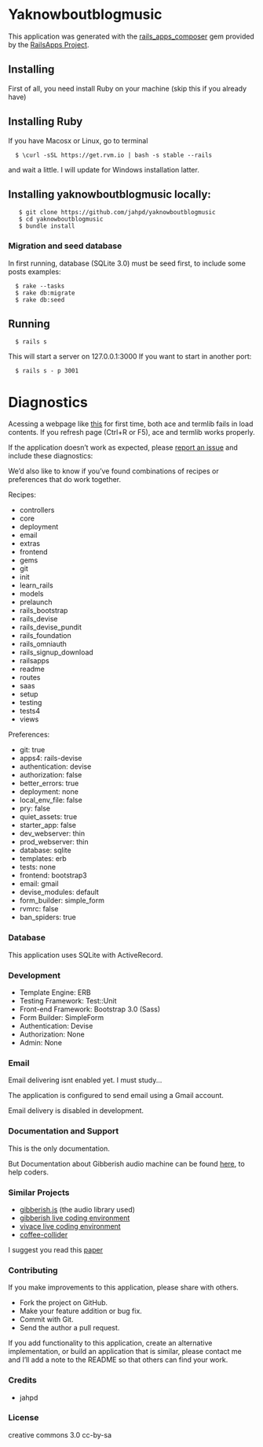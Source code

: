
# Yaknowboutblogmusic


This application was generated with the [rails_apps_composer](https://github.com/RailsApps/rails_apps_composer) gem
provided by the [RailsApps Project](http://railsapps.github.io/).

## Installing

First of all, you need install Ruby on your machine (skip this if you
already have)

## Installing Ruby

If you have Macosx or Linux, go to terminal

```
  $ \curl -sSL https://get.rvm.io | bash -s stable --rails
```

and wait a little.
I will update for Windows installation latter.

## Installing yaknowboutblogmusic locally:

```
   $ git clone https://github.com/jahpd/yaknowboutblogmusic
   $ cd yaknowboutblogmusic
   $ bundle install
```

### Migration and seed database

In first running, database (SQLite 3.0) must be seed first, to include some posts
examples:

```
  $ rake --tasks
  $ rake db:migrate
  $ rake db:seed
```
  
## Running

```
  $ rails s 
```

This will start a server on 127.0.0.1:3000
If you want to start in another port:

```
  $ rails s - p 3001
```

# Diagnostics

Acessing a webpage like
[this](http://localhost:3000/posts/1/hear?c=5d000080001f00000000000000000508f7f014ae2e34fad792f976127ce795bd535d17482c64acba78844ca0082ba0)
for first time, both ace and termlib fails in load contents. If you
refresh page (Ctrl+R or F5), ace and termlib works properly.

If the application doesn’t work as expected, please [report an issue](https://github.com/RailsApps/rails_apps_composer/issues)
and include these diagnostics:

We’d also like to know if you’ve found combinations of recipes or
preferences that do work together.

Recipes:

* controllers
* core
* deployment
* email
* extras
* frontend
* gems
* git
* init
* learn_rails
* models
* prelaunch
* rails_bootstrap
* rails_devise
* rails_devise_pundit
* rails_foundation
* rails_omniauth
* rails_signup_download
* railsapps
* readme
* routes
* saas
* setup
* testing
* tests4
* views

Preferences:

* git: true
* apps4: rails-devise
* authentication: devise
* authorization: false
* better_errors: true
* deployment: none
* local_env_file: false
* pry: false
* quiet_assets: true
* starter_app: false
* dev_webserver: thin
* prod_webserver: thin
* database: sqlite
* templates: erb
* tests: none
* frontend: bootstrap3
* email: gmail
* devise_modules: default
* form_builder: simple_form
* rvmrc: false
* ban_spiders: true

### Database

This application uses SQLite with ActiveRecord.

### Development

-   Template Engine: ERB
-   Testing Framework: Test::Unit
-   Front-end Framework: Bootstrap 3.0 (Sass)
-   Form Builder: SimpleForm
-   Authentication: Devise
-   Authorization: None
-   Admin: None

### Email

Email delivering isnt enabled yet. I must study...

The application is configured to send email using a Gmail account.

Email delivery is disabled in development.


### Documentation and Support

This is the only documentation.

But Documentation about Gibberish audio machine can be found [here](http://www.charlie-roberts.com/gibberish/),
to help coders.


### Similar Projects

 - [gibberish.js](https://github.com/charlieroberts/Gibberish) (the audio library used)
 - [gibberish live coding environment](http://gibber.mat.ucsb.edu/)
 - [vivace live coding environment](http://void.cc/freakcoding/)
 - [coffee-collider](https://github.com/mohayonao/CoffeeCollider)

I suggest you read this [paper](http://www.mat.ucsb.edu/Publications/WebBrowser-as-Synth-Interface.pdf)

### Contributing

If you make improvements to this application, please share with others.

-   Fork the project on GitHub.
-   Make your feature addition or bug fix.
-   Commit with Git.
-   Send the author a pull request.

If you add functionality to this application, create an alternative
implementation, or build an application that is similar, please contact
me and I’ll add a note to the README so that others can find your work.

### Credits

- jahpd

### License

creative commons 3.0 cc-by-sa
